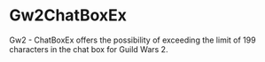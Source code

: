 # Gw2ChatBoxEx
Gw2 - ChatBoxEx offers the possibility of exceeding the limit of 199 characters in the chat box for Guild Wars 2. 
